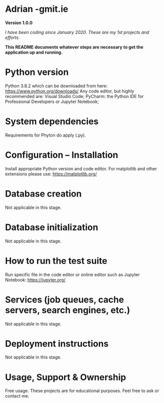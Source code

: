 # Adrian -gmit.ie

**Version 1.0.0**

*I have been coding since January 2020.  These are my 1st projects and efforts.*

__This README documents whatever steps are necessary to get the application up and running.__

# Python version
Python 3.8.2 which can be downloaded from here: https://www.python.org/downloads/
Any code editor, but highly recommended are:  Visual Studio Code; PyCharm: the Python IDE for Professional Developers or Jupyter Notebook; 



# System dependencies
Requirements for Phyton do apply (.py).




# Configuration – Installation 

Install appropriate Python version and code editor. For matplotlib and other extensions please use: https://matplotlib.org/




# Database creation

Not applicable in this stage. 




# Database initialization

Not applicable in this stage.




# How to run the test suite

Run specific file in the code editor or online editor such as Jupyter Notebook: https://jupyter.org/ 




# Services (job queues, cache servers, search engines, etc.)

Not applicable in this stage.




# Deployment instructions

Not applicable in this stage.




# Usage, Support & Ownership

Free usage. These projects are for educational purposes. Feel free to ask or contact me. 


